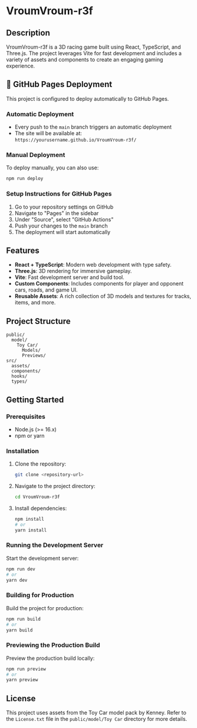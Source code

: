 # VroumVroum-r3f

## Description
VroumVroum-r3f is a 3D racing game built using React, TypeScript, and Three.js. The project leverages Vite for fast development and includes a variety of assets and components to create an engaging gaming experience.

## 🚀 GitHub Pages Deployment

This project is configured to deploy automatically to GitHub Pages. 

### Automatic Deployment
- Every push to the `main` branch triggers an automatic deployment
- The site will be available at: `https://yourusername.github.io/VroumVroum-r3f/`

### Manual Deployment
To deploy manually, you can also use:
```bash
npm run deploy
```

### Setup Instructions for GitHub Pages
1. Go to your repository settings on GitHub
2. Navigate to "Pages" in the sidebar
3. Under "Source", select "GitHub Actions"
4. Push your changes to the `main` branch
5. The deployment will start automatically

## Features
- **React + TypeScript**: Modern web development with type safety.
- **Three.js**: 3D rendering for immersive gameplay.
- **Vite**: Fast development server and build tool.
- **Custom Components**: Includes components for player and opponent cars, roads, and game UI.
- **Reusable Assets**: A rich collection of 3D models and textures for tracks, items, and more.

## Project Structure
```
public/
  model/
    Toy Car/
      Models/
      Previews/
src/
  assets/
  components/
  hooks/
  types/
```

## Getting Started

### Prerequisites
- Node.js (>= 16.x)
- npm or yarn

### Installation
1. Clone the repository:
   ```bash
   git clone <repository-url>
   ```
2. Navigate to the project directory:
   ```bash
   cd VroumVroum-r3f
   ```
3. Install dependencies:
   ```bash
   npm install
   # or
   yarn install
   ```

### Running the Development Server
Start the development server:
```bash
npm run dev
# or
yarn dev
```

### Building for Production
Build the project for production:
```bash
npm run build
# or
yarn build
```

### Previewing the Production Build
Preview the production build locally:
```bash
npm run preview
# or
yarn preview
```

## License
This project uses assets from the Toy Car model pack by Kenney. Refer to the `License.txt` file in the `public/model/Toy Car` directory for more details.

